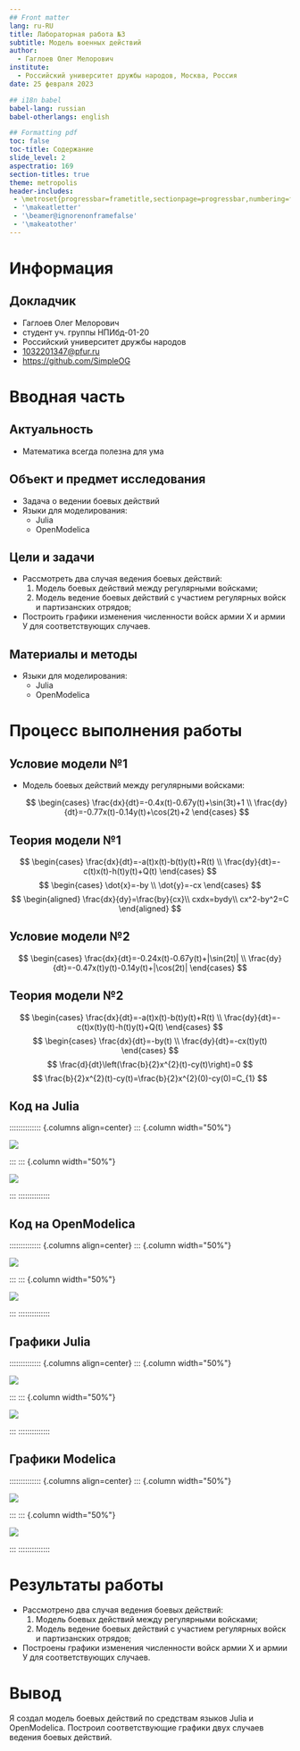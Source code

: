 ```yaml
---
## Front matter
lang: ru-RU
title: Лабораторная работа №3
subtitle: Модель военных действий
author:
  - Гаглоев Олег Мелорович
institute:
  - Российский университет дружбы народов, Москва, Россия
date: 25 февраля 2023

## i18n babel
babel-lang: russian
babel-otherlangs: english

## Formatting pdf
toc: false
toc-title: Содержание
slide_level: 2
aspectratio: 169
section-titles: true
theme: metropolis
header-includes:
 - \metroset{progressbar=frametitle,sectionpage=progressbar,numbering=fraction}
 - '\makeatletter'
 - '\beamer@ignorenonframefalse'
 - '\makeatother'
---
```


# Информация

## Докладчик

  * Гаглоев Олег Мелорович
  * студент уч. группы НПИбд-01-20
  * Российский университет дружбы народов
  * [1032201347@pfur.ru](mailto:1032201347@rudn.ru)
  * <https://github.com/SimpleOG>

# Вводная часть

## Актуальность

- Математика всегда полезна для ума

## Объект и предмет исследования

- Задача о ведении боевых действий
- Языки для моделирования:
  - Julia
  - OpenModelica

## Цели и задачи

- Рассмотреть два случая ведения боевых действий:
  1. Модель боевых действий между регулярными войсками;
  2. Модель ведение боевых действий с участием регулярных войск и партизанских отрядов;
- Построить графики изменения численности войск армии Х и армии У для соответствующих случаев.

## Материалы и методы

- Языки для моделирования:
  - Julia
  - OpenModelica

# Процесс выполнения работы

## Условие модели №1

- Модель боевых действий между регулярными войсками:

    $$
    \begin{cases}
      \frac{dx}{dt}=-0.4x(t)-0.67y(t)+\sin(3t)+1
      \\
      \frac{dy}{dt}=-0.77x(t)-0.14y(t)+\cos(2t)+2
    \end{cases}
    $$

## Теория модели №1

$$
  \begin{cases}
    \frac{dx}{dt}=-a(t)x(t)-b(t)y(t)+R(t)
    \\
    \frac{dy}{dt}=-c(t)x(t)-h(t)y(t)+Q(t)
  \end{cases}
$$
$$
\begin{cases}
    \dot{x}=-by
    \\
    \dot{y}=-cx
  \end{cases}
$$
$$
\begin{aligned}
  \frac{dx}{dy}=\frac{by}{cx}\\ 
  cxdx=bydy\\ 
  cx^2-by^2=C
\end{aligned}
$$

## Условие модели №2

$$
  \begin{cases}
    \frac{dx}{dt}=-0.24x(t)-0.67y(t)+|\sin(2t)|
    \\
    \frac{dy}{dt}=-0.47x(t)y(t)-0.14y(t)+|\cos(2t)|
  \end{cases}
$$

## Теория модели №2

$$
  \begin{cases}
    \frac{dx}{dt}=-a(t)x(t)-b(t)y(t)+R(t)
    \\
    \frac{dy}{dt}=-c(t)x(t)y(t)-h(t)y(t)+Q(t)
  \end{cases}
$$
$$
  \begin{cases}
    \frac{dx}{dt}=-by(t)
    \\
    \frac{dy}{dt}=-cx(t)y(t)
  \end{cases}
$$
$$
\frac{d}{dt}\left(\frac{b}{2}x^{2}(t)-cy(t)\right)=0
$$
$$
\frac{b}{2}x^{2}(t)-cy(t)=\frac{b}{2}x^{2}(0)-cy(0)=C_{1}
$$

## Код на Julia

:::::::::::::: {.columns align=center}
::: {.column width="50%"}

![](../report/image/julia1.png)


:::
::: {.column width="50%"}

![](../report/image/julia2.png)

:::
::::::::::::::

## Код на OpenModelica

:::::::::::::: {.columns align=center}
::: {.column width="50%"}

![](../report/image/modelica1.png)

:::
::: {.column width="50%"}

![](../report/image/modelica2.png)

:::
::::::::::::::

## Графики Julia

:::::::::::::: {.columns align=center}
::: {.column width="50%"}

![](../report/image/model_1_julia.png)

:::
::: {.column width="50%"}

![](../report/image/model_2_julia.png)

:::
::::::::::::::

## Графики Modelica

:::::::::::::: {.columns align=center}
::: {.column width="50%"}

![](../report/image/model1_Modelica.png)

:::
::: {.column width="50%"}

![](../report/image/model2_Modelica.png)

:::
::::::::::::::

# Результаты работы

- Рассмотрено два случая ведения боевых действий:
  1. Модель боевых действий между регулярными войсками;
  2. Модель ведение боевых действий с участием регулярных войск и партизанских отрядов;
- Построены графики изменения численности войск армии Х и армии У для соответствующих случаев.

# Вывод

Я создал модель боевых действий по средствам языков Julia и OpenModelica. Построил соответствующие графики двух случаев ведения боевых действий.

